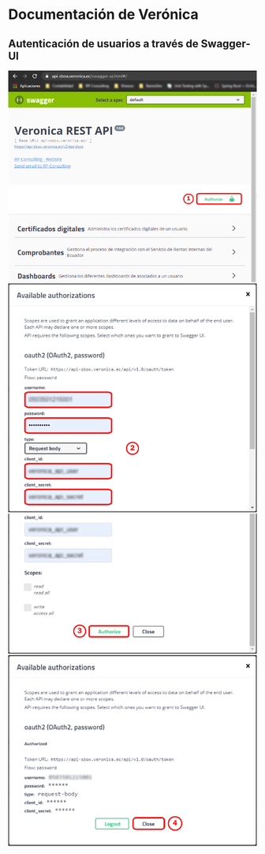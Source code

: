 # Documentación de Verónica
## Autenticación de usuarios a través de Swagger-UI
<img src="https://raw.githubusercontent.com/rp-consulting/veronica-api-doc/main/static/veronica-login-1.jpg" width="809">

<img src="https://raw.githubusercontent.com/rp-consulting/veronica-api-doc/main/static/veronica-login-2.jpg" width="654">

<img src="https://raw.githubusercontent.com/rp-consulting/veronica-api-doc/main/static/veronica-login-3.jpg" width="654">

<img src="https://raw.githubusercontent.com/rp-consulting/veronica-api-doc/main/static/veronica-login-4.jpg" width="654">